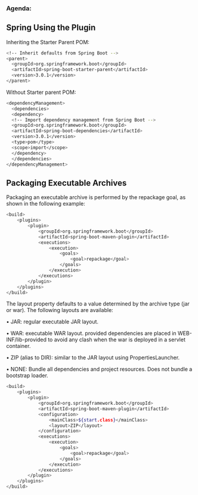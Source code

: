 ### Agenda:
## Spring Using the Plugin



Inheriting the Starter Parent POM:
```sh
<!-- Inherit defaults from Spring Boot -->
<parent>
  <groupId>org.springframework.boot</groupId>
  <artifactId>spring-boot-starter-parent</artifactId>
  <version>3.0.1</version>
</parent>

```

Without Starter parent POM:
```sh
<dependencyManagement>
  <dependencies>
  <dependency>
  <!-- Import dependency management from Spring Boot -->
  <groupId>org.springframework.boot</groupId>
  <artifactId>spring-boot-dependencies</artifactId>
  <version>3.0.1</version>
  <type>pom</type>
  <scope>import</scope>
  </dependency>
  </dependencies>
</dependencyManagement>
```

## Packaging Executable Archives
Packaging an executable archive is performed by the repackage goal, as shown in the following
example:

```sh
<build>
    <plugins>
        <plugin>
            <groupId>org.springframework.boot</groupId>
            <artifactId>spring-boot-maven-plugin</artifactId>
            <executions>
                <execution>
                    <goals>
                        <goal>repackage</goal>
                    </goals>
                </execution>
            </executions>
        </plugin>
    </plugins>
</build>
```

<p>The layout property defaults to a value determined by the archive type (jar or war). The following
layouts are available:
<p>• JAR: regular executable JAR layout.
<p>• WAR: executable WAR layout. provided dependencies are placed in WEB-INF/lib-provided to avoid
any clash when the war is deployed in a servlet container.
<p>• ZIP (alias to DIR): similar to the JAR layout using PropertiesLauncher.
<p>• NONE: Bundle all dependencies and project resources. Does not bundle a bootstrap loader.

```sh
<build>
    <plugins>
        <plugin>
            <groupId>org.springframework.boot</groupId>
            <artifactId>spring-boot-maven-plugin</artifactId>
            <configuration>
                <mainClass>${start.class}</mainClass>
                <layout>ZIP</layout>
            </configuration>
            <executions>
                <execution>
                    <goals>
                        <goal>repackage</goal>
                    </goals>
                </execution>
            </executions>
        </plugin>
    </plugins>
</build>

```
